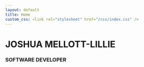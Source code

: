 ```yaml
---
layout: default
title: Home
custom_css: <link rel="stylesheet" href="/css/index.css" />
---
```


<!-- P5 JS Background Container -->
<div id="sketch-background"></div>

<div id="home-root">
    <h1 class="title">JOSHUA MELLOTT-LILLIE</h1>
    <h3 class="subtitle">SOFTWARE DEVELOPER</h3>
</div>

<script src="https://cdnjs.cloudflare.com/ajax/libs/p5.js/0.6.1/p5.min.js"></script>
<script src="/js/home.js"></script>
